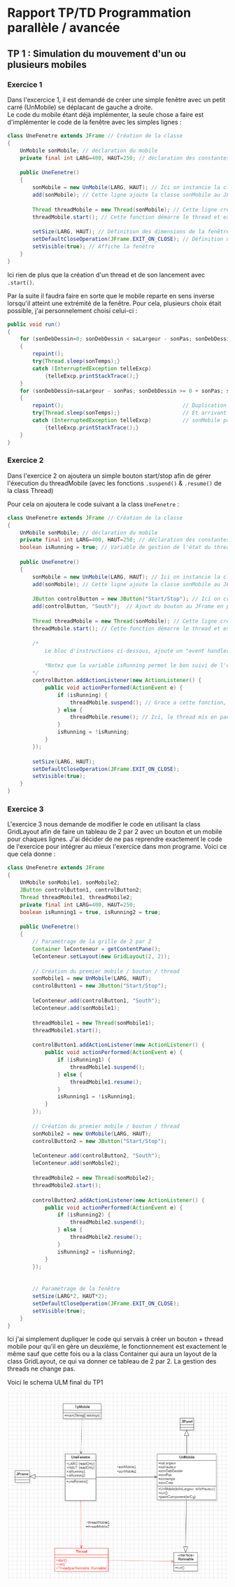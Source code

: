 # Rapport TP/TD Programmation parallèle / avancée

## TP 1 : Simulation du mouvement d'un ou plusieurs mobiles
### Exercice 1

Dans l'excercice 1, il est demandé de créer une simple fenêtre avec un petit carré (UnMobile) se déplacant de gauche a droite. <br>
Le code du mobile étant déjà implémenter, la seule chose a faire est d'implémenter le code de la fenêtre avec les simples lignes : 

```java 
class UneFenetre extends JFrame // Création de la classe
{
    UnMobile sonMobile; // déclaration du mobile
    private final int LARG=400, HAUT=250; // déclaration des constantes largeur + hauteur
    
    public UneFenetre()
    {
        sonMobile = new UnMobile(LARG, HAUT); // Ici on instancie la classe un Mobile 
        add(sonMobile); // Cette ligne ajoute la classe sonMobile au JFrame

        Thread threadMobile = new Thread(sonMobile); // Cette ligne créer le thread sonMobile, pour l'instant il est juste créer et reste étein
        threadMobile.start(); // Cette fonction démarre le thread et execute la fonction run de notre classe sonMobile.

        setSize(LARG, HAUT); // Définition des dimensions de la fenêtre
        setDefaultCloseOperation(JFrame.EXIT_ON_CLOSE); // Définition de l'opération par défaut lors de la fermeture de la fenêtre java
        setVisible(true); // Affiche la fenêtre
    }
}
```


Ici rien de plus que la création d'un thread et de son lancement avec `.start()`.

Par la suite il faudra faire en sorte que le mobile reparte en sens inverse lorsqu'il atteint une extrémité de la fenêtre. Pour cela, plusieurs choix était possible, j'ai personnelement choisi celui-ci : 

```java
public void run()
{
    for (sonDebDessin=0; sonDebDessin < saLargeur - sonPas; sonDebDessin+= sonPas)
    {
        repaint();
        try{Thread.sleep(sonTemps);}
        catch (InterruptedException telleExcp)
            {telleExcp.printStackTrace();}
    }
    for (sonDebDessin=saLargeur - sonPas; sonDebDessin >= 0 + sonPas; sonDebDessin-= sonPas)
    {
        repaint();                                      // Duplication de la boucle for avec un compteur partant de la valeur de fin de l'autre
        try{Thread.sleep(sonTemps);}                    // Et arrivant jusqu'à 0 (+ sonPas pour assurer un petit décalage esthétique)
        catch (InterruptedException telleExcp)          // sonMobile partira de l'extrème droite pour finir a l'extrème gauche
            {telleExcp.printStackTrace();}
    }
}
```


### Exercice 2

Dans l'exercice 2 on ajoutera un simple bouton start/stop afin de gérer l'éxecution du threadMobile (avec les fonctions `.suspend()` & `.resume()` de la class Thread)

Pour cela on ajoutera le code suivant a la class `UneFenetre` : 

```java
class UneFenetre extends JFrame // Création de la classe
{
    UnMobile sonMobile; // déclaration du mobile
    private final int LARG=400, HAUT=250; // déclaration des constantes largeur + hauteur
    boolean isRunning = true; // Variable de gestion de l'état du thread
    
    public UneFenetre()
    {
        sonMobile = new UnMobile(LARG, HAUT); // Ici on instancie la classe un Mobile 
        add(sonMobile); // Cette ligne ajoute la classe sonMobile au JFrame

        JButton controlButton = new JButton("Start/Stop"); // Ici on créer une class JButton avec comme titre "Start/Stop"
        add(controlButton, "South");  // Ajout du bouton au JFrame en position "sud" (autrement du au plus bas de la fenêtre)

        Thread threadMobile = new Thread(sonMobile); // Cette ligne créer le thread sonMobile, pour le moment il est juste créer et reste étein
        threadMobile.start(); // Cette fonction démarre le thread et execute la fonction run de notre classe sonMobile.

        /*
            Le bloc d'instructions ci-dessous, ajoute un "event handler" c'est a dire qu'il déclenche la fonction donnée en paramètre en fonction d'un évènement particulier (ici appuyer sur le bouton Start/Stop).

            *Notez que la variable isRunning permet le bon suivi de l'execution du thread*
        */
        controlButton.addActionListener(new ActionListener() {
            public void actionPerformed(ActionEvent e) {
                if (isRunning) {
                    threadMobile.suspend(); // Grace a cette fonction, le thread du mobile s'arrête et attend la fonction .resume()
                } else {
                    threadMobile.resume(); // Ici, le thread mis en pause avec .suspend() reprend là où il s'était arrêter
                }
                isRunning = !isRunning;
            }
        });

        setSize(LARG, HAUT);
        setDefaultCloseOperation(JFrame.EXIT_ON_CLOSE);
        setVisible(true);
    }
}

```

### Exercice 3

L'exercice 3 nous demande de modifier le code en utilisant la class GridLayout afin de faire un tableau de 2 par 2 avec un bouton et un mobile pour chaques lignes.
J'ai décider de ne pas reprendre exactement le code de l'exercice pour intégrer au mieux l'exercice dans mon programe.
Voici ce que cela donne : 

```java
class UneFenetre extends JFrame 
{
    UnMobile sonMobile1, sonMobile2;
    JButton controlButton1, controlButton2;
    Thread threadMobile1, threadMobile2;
    private final int LARG=400, HAUT=250;
    boolean isRunning1 = true, isRunning2 = true;
    
    public UneFenetre()
    {
        // Paramétrage de la grille de 2 par 2
        Container leConteneur = getContentPane();
        leConteneur.setLayout(new GridLayout(2, 2));

        // Création du premier mobile / bouton / thread
        sonMobile1 = new UnMobile(LARG, HAUT);
        controlButton1 = new JButton("Start/Stop");

        leConteneur.add(controlButton1, "South");
        leConteneur.add(sonMobile1);

        threadMobile1 = new Thread(sonMobile1);
        threadMobile1.start();

        controlButton1.addActionListener(new ActionListener() {
            public void actionPerformed(ActionEvent e) {
                if (isRunning1) {
                    threadMobile1.suspend();
                } else {
                    threadMobile1.resume();
                }
                isRunning1 = !isRunning1;
            }
        });

        // Création du premier mobile / bouton / thread
        sonMobile2 = new UnMobile(LARG, HAUT);
        controlButton2 = new JButton("Start/Stop");

        leConteneur.add(controlButton2, "South");
        leConteneur.add(sonMobile2);

        threadMobile2 = new Thread(sonMobile2);
        threadMobile2.start();

        controlButton2.addActionListener(new ActionListener() {
            public void actionPerformed(ActionEvent e) {
                if (isRunning2) {
                    threadMobile2.suspend();
                } else {
                    threadMobile2.resume();
                }
                isRunning2 = !isRunning2;
            }
        });


        // Paramétrage de la fenêtre
        setSize(LARG*2, HAUT*2);
        setDefaultCloseOperation(JFrame.EXIT_ON_CLOSE);
        setVisible(true);
    }
}

```

Ici j'ai simplement dupliquer le code qui servais à créer un bouton + thread mobile pour qu'il en gère un deuxième, le fonctionnement est exactement le même sauf que cette fois ou a la class Container qui aura un layout de la class GridLayout, ce qui va donner ce tableau de 2 par 2.
La gestion des threads ne change pas.

Voici le schema ULM final du TP1

![ulm](res/tp1ulmschema.png)